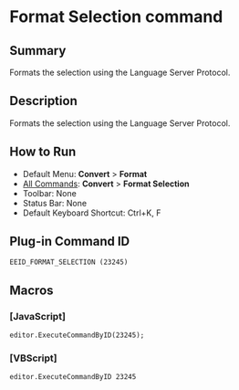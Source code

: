 # Format Selection command

## Summary

Formats the selection using the Language Server Protocol.

## Description

Formats the selection using the Language Server Protocol.

## How to Run

- Default Menu: **Convert** \> **Format**
- [All Commands](../tools/all_commands): **Convert** \> **Format Selection**
- Toolbar: None
- Status Bar: None
- Default Keyboard Shortcut: Ctrl+K, F

## Plug-in Command ID

```
EEID_FORMAT_SELECTION (23245)```

## Macros

### \[JavaScript\]

```
editor.ExecuteCommandByID(23245);
```

### \[VBScript\]

```
editor.ExecuteCommandByID 23245
```
